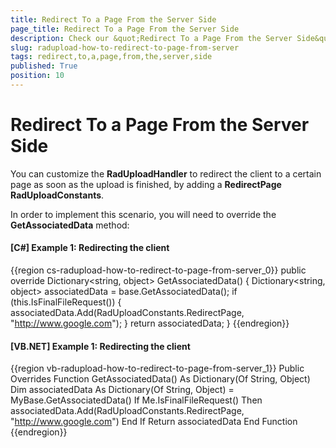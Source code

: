 ```yaml
---
title: Redirect To a Page From the Server Side
page_title: Redirect To a Page From the Server Side
description: Check our &quot;Redirect To a Page From the Server Side&quot; documentation article for the RadUpload WPF control.
slug: radupload-how-to-redirect-to-page-from-server
tags: redirect,to,a,page,from,the,server,side
published: True
position: 10
---
```


# Redirect To a Page From the Server Side

You can customize the __RadUploadHandler__ to redirect the client to a certain page as soon as the upload is finished, by adding a __RedirectPage__ __RadUploadConstants__.

In order to implement this scenario, you will need to override the __GetAssociatedData__ method:

#### __[C#] Example 1: Redirecting the client__  
{{region cs-radupload-how-to-redirect-to-page-from-server_0}}
	public override Dictionary<string, object> GetAssociatedData()
	{
	 Dictionary<string, object> associatedData = base.GetAssociatedData();
	 if (this.IsFinalFileRequest())
	 {
	  associatedData.Add(RadUploadConstants.RedirectPage, "http://www.google.com");
	 }
	  return associatedData;
	}
{{endregion}}

#### __[VB.NET] Example 1: Redirecting the client__  

{{region vb-radupload-how-to-redirect-to-page-from-server_1}}
	Public Overrides Function GetAssociatedData() As Dictionary(Of String, Object)
	 Dim associatedData As Dictionary(Of String, Object) = MyBase.GetAssociatedData()
	 If Me.IsFinalFileRequest() Then
	  associatedData.Add(RadUploadConstants.RedirectPage, "http://www.google.com")
	 End If
	 Return associatedData
	End Function
{{endregion}}
